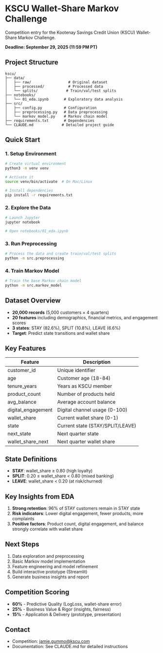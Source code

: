# KSCU Wallet-Share Markov Challenge

Competition entry for the Kootenay Savings Credit Union (KSCU) Wallet-Share Markov Challenge.

**Deadline: September 29, 2025 (11:59 PM PT)**

## Project Structure

```
kscu/
├── data/
│   ├── raw/                 # Original dataset
│   ├── processed/           # Processed data
│   └── splits/             # Train/val/test splits
├── notebooks/
│   └── 01_eda.ipynb       # Exploratory data analysis
├── src/
│   ├── config.py          # Configuration
│   ├── preprocessing.py   # Data preprocessing
│   └── markov_model.py    # Markov chain model
├── requirements.txt       # Dependencies
└── CLAUDE.md             # Detailed project guide
```

## Quick Start

### 1. Setup Environment

```bash
# Create virtual environment
python3 -m venv venv

# Activate it
source venv/bin/activate  # On Mac/Linux

# Install dependencies
pip install -r requirements.txt
```

### 2. Explore the Data

```bash
# Launch Jupyter
jupyter notebook

# Open notebooks/01_eda.ipynb
```

### 3. Run Preprocessing

```bash
# Process the data and create train/val/test splits
python -m src.preprocessing
```

### 4. Train Markov Model

```bash
# Train the base Markov chain model
python -m src.markov_model
```

## Dataset Overview

- **20,000 records** (5,000 customers × 4 quarters)
- **20 features** including demographics, financial metrics, and engagement scores
- **3 states**: STAY (82.6%), SPLIT (10.8%), LEAVE (6.6%)
- **Target**: Predict state transitions and wallet share

## Key Features

| Feature | Description |
|---------|------------|
| customer_id | Unique identifier |
| age | Customer age (18-84) |
| tenure_years | Years as KSCU member |
| product_count | Number of products held |
| avg_balance | Average account balance |
| digital_engagement | Digital channel usage (0-100) |
| wallet_share | Current wallet share (0-1) |
| state | Current state (STAY/SPLIT/LEAVE) |
| next_state | Next quarter state |
| wallet_share_next | Next quarter wallet share |

## State Definitions

- **STAY**: wallet_share ≥ 0.80 (high loyalty)
- **SPLIT**: 0.20 ≤ wallet_share < 0.80 (mixed banking)
- **LEAVE**: wallet_share < 0.20 (at risk/churned)

## Key Insights from EDA

1. **Strong retention**: 96% of STAY customers remain in STAY state
2. **Risk indicators**: Lower digital engagement, fewer products, more complaints
3. **Positive factors**: Product count, digital engagement, and balance strongly correlate with wallet share

## Next Steps

1. Data exploration and preprocessing
2. Basic Markov model implementation
3. Feature engineering and model refinement
4. Build interactive prototype (Streamlit)
5. Generate business insights and report

## Competition Scoring

- **60%** - Predictive Quality (LogLoss, wallet-share error)
- **25%** - Business Value & Rigor (insights, fairness)
- **15%** - Application & Delivery (prototype, presentation)

## Contact

- Competition: jamie.gummo@kscu.com
- Documentation: See CLAUDE.md for detailed instructions
